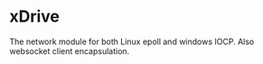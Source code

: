 # xDrive
The network module for both Linux epoll and windows IOCP. Also websocket client encapsulation.
